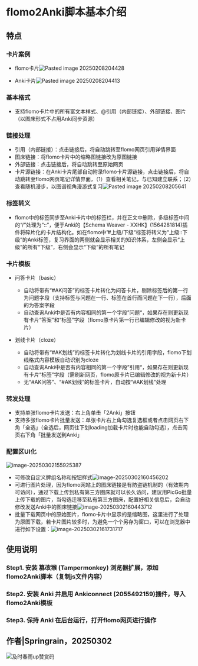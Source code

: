 # flomo2Anki脚本基本介绍

## 特点

### 卡片案例

- flomo卡片![Pasted image 20250208204428](https://springrain-picturebed.oss-cn-shenzhen.aliyuncs.com/img/Pasted%20image%2020250208204428.png)

- Anki卡片![Pasted image 20250208204413](https://springrain-picturebed.oss-cn-shenzhen.aliyuncs.com/img/Pasted%20image%2020250208204413.png)

### 基本格式

- 支持flomo卡片中的所有富文本样式、@引用（内部链接）、外部链接、图片（以图床形式不占用Anki同步资源）

### 链接处理

- 引用（内部链接）：点击链接后，将自动跳转至flomo网页引用详情界面
- 图床链接：将flomo卡片中的缩略图链接改为原图链接
- 外部链接：点击链接后，将自动跳转至原始网页
- 卡片源链接：在Anki卡片尾部自动附录flomo卡片源链接，点击链接后，将自动跳转至flomo网页笔记详情界面，（1）查看相关笔记，与已知建立联系；（2）查看随机漫步，以图谱视角漫游式复习![Pasted image 20250208205641](https://springrain-picturebed.oss-cn-shenzhen.aliyuncs.com/img/Pasted%20image%2020250208205641.png)

### 标签转义

- flomo中的标签同步至Anki卡片中的标签栏，并在正文中删除，多级标签中间的“/”处理为“::”，便于Anki的【Schema Weaver - XXHK】(1564281814)插件将碎片化的卡片结构化。如在flomo中”#上级/下级“标签将转义为“上级::下级”的Anki标签，复习界面的两侧就会显示相关的知识体系，左侧会显示“上级”的所有“下级”，右侧会显示“下级”的所有笔记

### 卡片模板

- 问答卡片（basic）

	- 自动将带有“#AK问答”的标签卡片转化为问答卡片，剔除标签后的第一行为问题字段（支持标签与问题在一行、标签在首行而问题在下一行），后面的为答案字段
	- 自动查询Anki中是否有内容相同的第一个字段”问题“，如果存在则更新现有卡片“答案”和“标签”字段（flomo原卡片第一行已编辑修改的视为新卡片）

- 划线卡片（cloze）

	- 自动将带有“#AK划线”的标签卡片转化为划线卡片的引用字段，flomo下划线格式内容模板自动识别为cloze
	- 自动查询Anki中是否有内容相同的第一个字段”引用“，如果存在则更新现有卡片“标签”字段（需刷新网页，flomo原卡片已编辑修改的视为新卡片）
	- 无“#AK问答”、“#AK划线”的标签卡片，自动按“#AK划线”处理

### 转发处理

- 支持单张flomo卡片发送：右上角单击「2Anki」按钮
- 支持多张flomo卡片批量发送：单张卡片右上角勾选复选框或者点击网页右下角「全选」（全选后，网页往下划loading加载卡片时也能自动勾选），点击网页右下角「批量发送到Anki」

### 配置区UI化

![image-20250302155925387](https://springrain-picturebed.oss-cn-shenzhen.aliyuncs.com/img/image-20250302155925387.png)

- 可修改自定义牌组名称和按钮样式![image-20250302160456202](https://springrain-picturebed.oss-cn-shenzhen.aliyuncs.com/img/image-20250302160456202.png)
- 可进行图片处理，因为flomo网站上的图床链接是有防盗链机制的（有效期内可访问），通过下载上传到私有第三方图床就可以长久访问，建议用PicGo批量上传下载的图片，当勾选迁移至私有第三方图床，配置好相关信息后，会自动修改发送Anki中的图床链接![image-20250302160443712](https://springrain-picturebed.oss-cn-shenzhen.aliyuncs.com/img/image-20250302160443712.png)
- 批量下载网页中的原始图片，flomo卡片中显示的是缩略图，这里进行了处理为原图下载，若卡片图片较多时，为避免一个个另存为窗口，可以在浏览器中进行如下设置：![image-20250302161731717](https://springrain-picturebed.oss-cn-shenzhen.aliyuncs.com/img/image-20250302161731717.png)

## 使用说明

### Step1. 安装 篡改猴 (Tampermonkey)  浏览器扩展，添加flomo2Anki脚本（复制js文件内容）

### Step2. 安装 Anki 并启用 Ankiconnect (2055492159)插件，导入flomo2Anki模板

### Step3. 保持 Anki 在后台运行，打开flomo网页进行操作

## 作者|Springrain，20250302

![及时春雨up赞赏码](https://springrain-picturebed.oss-cn-shenzhen.aliyuncs.com/img/%E5%8F%8A%E6%97%B6%E6%98%A5%E9%9B%A8up%E8%B5%9E%E8%B5%8F%E7%A0%81.jpg)


